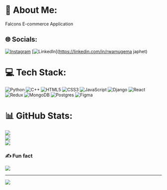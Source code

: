 # 💫 About Me:
Falcons E-commerce Application<br>


## 🌐 Socials:
[![Instagram](https://img.shields.io/badge/Instagram-%23E4405F.svg?logo=Instagram&logoColor=white)](https://instagram.com/japhet.jet) [![LinkedIn](https://img.shields.io/badge/LinkedIn-%230077B5.svg?logo=linkedin&logoColor=white)](https://linkedin.com/in/rwamugema japhet) 

# 💻 Tech Stack:
![Python](https://img.shields.io/badge/python-3670A0?style=for-the-badge&logo=python&logoColor=ffdd54) ![C++](https://img.shields.io/badge/c++-%2300599C.svg?style=for-the-badge&logo=c%2B%2B&logoColor=white) ![HTML5](https://img.shields.io/badge/html5-%23E34F26.svg?style=for-the-badge&logo=html5&logoColor=white) ![CSS3](https://img.shields.io/badge/css3-%231572B6.svg?style=for-the-badge&logo=css3&logoColor=white) ![JavaScript](https://img.shields.io/badge/javascript-%23323330.svg?style=for-the-badge&logo=javascript&logoColor=%23F7DF1E) ![Django](https://img.shields.io/badge/django-%23092E20.svg?style=for-the-badge&logo=django&logoColor=white) ![React](https://img.shields.io/badge/react-%2320232a.svg?style=for-the-badge&logo=react&logoColor=%2361DAFB) ![Redux](https://img.shields.io/badge/redux-%23593d88.svg?style=for-the-badge&logo=redux&logoColor=white) ![MongoDB](https://img.shields.io/badge/MongoDB-%234ea94b.svg?style=for-the-badge&logo=mongodb&logoColor=white) ![Postgres](https://img.shields.io/badge/postgres-%23316192.svg?style=for-the-badge&logo=postgresql&logoColor=white) 	![Figma](https://img.shields.io/badge/figma-%23F24E1E.svg?style=for-the-badge&logo=figma&logoColor=white)
# 📊 GitHub Stats:
![](https://github-readme-stats.vercel.app/api?username=rwamugema&theme=radical&hide_border=false&include_all_commits=false&count_private=false)<br/>
![](https://github-readme-streak-stats.herokuapp.com/?user=rwamugema&theme=radical&hide_border=false)<br/>
![](https://github-readme-stats.vercel.app/api/top-langs/?username=rwamugema&theme=radical&hide_border=false&include_all_commits=false&count_private=false&layout=compact)

### ✍️ Fun fact
![](https://quotes-github-readme.vercel.app/api?type=horizontal&theme=radical)

---
[![](https://visitcount.itsvg.in/api?id=rwamugema&icon=0&color=0)](https://visitcount.itsvg.in)

<!-- Proudly created with GPRM ( https://gprm.itsvg.in ) -->
